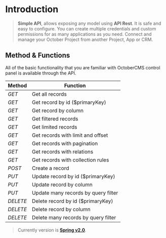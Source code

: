 # Introduction

> **Simple API**, allows exposing any model using **API Rest**. It is safe and easy to configure. You can create multiple credentials and custom permissions for as many applications as you need. Connect and manage your October Project from another Project, App or CRM.


## Method & Functions
All of the basic functionality that you are familiar with OctoberCMS control panel is available through the API.

| Method    | Function                            |
|-----------|-------------------------------------|
| _GET_     | Get all records                     |
| _GET_     | Get record by id ($primaryKey)      |
| _GET_     | Get record by column                |
| _GET_     | Get filtered records                |
| _GET_     | Get limited records                 |
| _GET_     | Get records with limit and offset   |
| _GET_     | Get records with pagination         |
| _GET_     | Get records with relations          |
| _GET_     | Get records with collection rules   |
| _POST_    | Create a record                     |
| _PUT_     | Update record by id ($primaryKey)   |
| _PUT_     | Update record by column             |
| _PUT_     | Update many records by query filter |
| _DELETE_  | Delete record by id ($primaryKey)   |
| _DELETE_  | Delete record by column             |
| _DELETE_  | Delete many records by query filter |

> Currently version is [**Spring v2.0**](https://github.com/Awebsome/oc-api-docs/blob/master/2.0.0.md).
